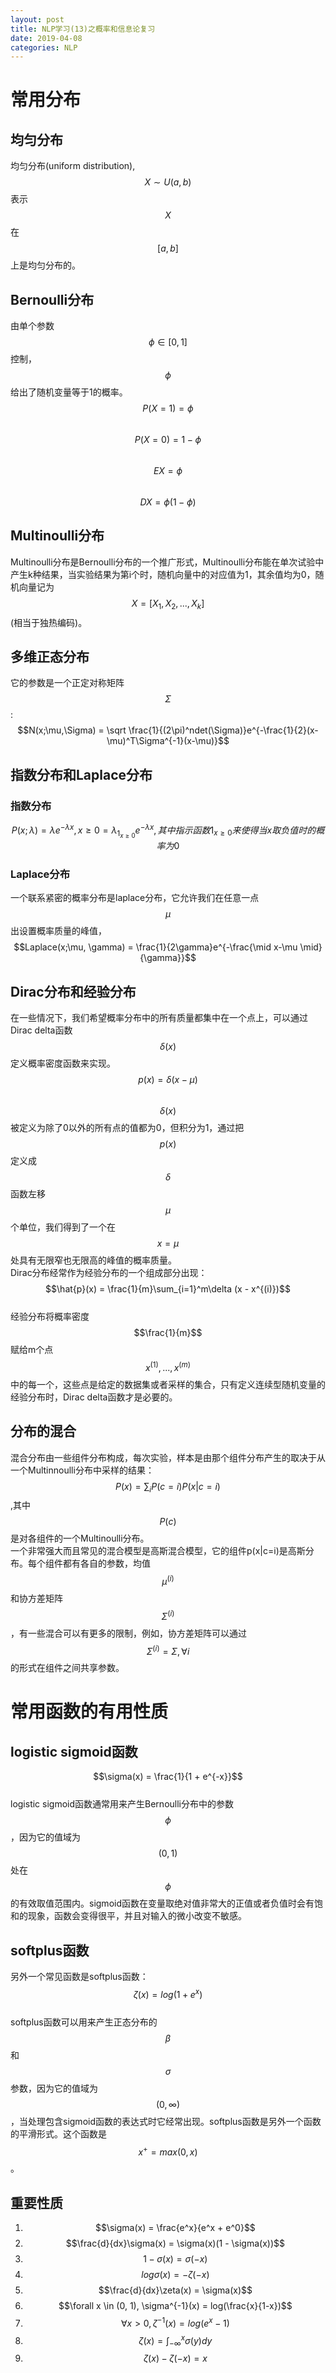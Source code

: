 ```yaml
---
layout: post
title: NLP学习(13)之概率和信息论复习
date: 2019-04-08
categories: NLP
---
```


<script type="text/javascript" src="http://cdn.mathjax.org/mathjax/latest/MathJax.js?config=default"></script>

# 常用分布 #

## 均匀分布 ##

均匀分布(uniform distribution), $$X \sim U(a, b)$$表示$$X$$在$$[a, b]$$上是均匀分布的。

## Bernoulli分布 ##

由单个参数$$\phi \in [0, 1]$$控制，$$\phi$$给出了随机变量等于1的概率。  
$$P(X=1) = \phi$$  
$$P(X=0) = 1 - \phi$$  
$$EX = \phi$$  
$$DX = \phi (1 - \phi)$$

## Multinoulli分布 ##

Multinoulli分布是Bernoulli分布的一个推广形式，Multinoulli分布能在单次试验中产生k种结果，当实验结果为第i个时，随机向量中的对应值为1，其余值均为0，随机向量记为$$X = [X_1, X_2, ..., X_k]$$(相当于独热编码)。

## 多维正态分布 ##

它的参数是一个正定对称矩阵$$\Sigma$$:  
$$N(x;\mu,\Sigma) = \sqrt \frac{1}{(2\pi)^ndet(\Sigma)}e^{-\frac{1}{2}(x-\mu)^T\Sigma^{-1}(x-\mu)}$$

## 指数分布和Laplace分布 ##

### 指数分布 ###

$$P(x;\lambda) = \lambda e^{-\lambda x}, x \ge 0 = \lambda_{1_{x \ge 0}}e^{-\lambda x}, 其中指示函数1_{x \ge 0}来使得当x取负值时的概率为0$$

### Laplace分布 ###

一个联系紧密的概率分布是laplace分布，它允许我们在任意一点$$\mu$$出设置概率质量的峰值，$$Laplace(x;\mu, \gamma) = \frac{1}{2\gamma}e^{-\frac{\mid x-\mu \mid}{\gamma}}$$

## Dirac分布和经验分布 ##

在一些情况下，我们希望概率分布中的所有质量都集中在一个点上，可以通过Dirac delta函数$$\delta (x)$$定义概率密度函数来实现。  
$$p(x) = \delta (x - \mu)$$  
$$\delta (x)$$被定义为除了0以外的所有点的值都为0，但积分为1，通过把$$p(x)$$定义成$$\delta$$函数左移$$\mu$$个单位，我们得到了一个在$$x = \mu$$处具有无限窄也无限高的峰值的概率质量。  
Dirac分布经常作为经验分布的一个组成部分出现：  
$$\hat{p}(x) = \frac{1}{m}\sum_{i=1}^m\delta (x - x^{(i)})$$  
经验分布将概率密度$$\frac{1}{m}$$赋给m个点$$x^{(1)},...,x^{(m)}$$中的每一个，这些点是给定的数据集或者采样的集合，只有定义连续型随机变量的经验分布时，Dirac delta函数才是必要的。

## 分布的混合 ##

混合分布由一些组件分布构成，每次实验，样本是由那个组件分布产生的取决于从一个Multinnoulli分布中采样的结果：  
$$P(x) = \sum_i P(c=i)P(x|c=i)$$,其中$$P(c)$$是对各组件的一个Multinoulli分布。  
一个非常强大而且常见的混合模型是高斯混合模型，它的组件p(x|c=i)是高斯分布。每个组件都有各自的参数，均值$$\mu^{(i)}$$和协方差矩阵$$\Sigma^{(i)}$$，有一些混合可以有更多的限制，例如，协方差矩阵可以通过$$\Sigma^{(i)} = \Sigma, \forall i$$的形式在组件之间共享参数。

# 常用函数的有用性质 #

## logistic sigmoid函数 ##

$$\sigma(x) = \frac{1}{1 + e^{-x}}$$  
logistic sigmoid函数通常用来产生Bernoulli分布中的参数$$\phi$$，因为它的值域为$$(0, 1)$$处在$$\phi$$的有效取值范围内。sigmoid函数在变量取绝对值非常大的正值或者负值时会有饱和的现象，函数会变得很平，并且对输入的微小改变不敏感。  

## softplus函数 ##

另外一个常见函数是softplus函数：  
$$\zeta(x) = log(1+e^x)$$  
softplus函数可以用来产生正态分布的$$\beta$$和$$\sigma$$参数，因为它的值域为$$(0, \infty)$$，当处理包含sigmoid函数的表达式时它经常出现。softplus函数是另外一个函数的平滑形式。这个函数是$$x^+ = max(0,x)$$。  

## 重要性质 ##

1. $$\sigma(x) = \frac{e^x}{e^x + e^0}$$  
2. $$\frac{d}{dx}\sigma(x) = \sigma(x)(1 - \sigma(x))$$  
3. $$1 - \sigma(x) = \sigma(-x)$$  
4. $$log\sigma(x) = -\zeta(-x)$$  
5. $$\frac{d}{dx}\zeta(x) = \sigma(x)$$  
6. $$\forall x \in (0, 1), \sigma^{-1}(x) = log(\frac{x}{1-x})$$  
7. $$\forall x>0, \zeta^{-1}(x) = log(e^x - 1)$$  
8. $$\zeta(x) = \int_{-\infty}^x\sigma(y)dy$$  
9. $$\zeta(x) - \zeta(-x) = x$$
